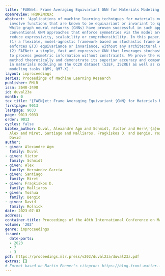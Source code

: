 ```yaml
---
title: 'FAENet: Frame Averaging Equivariant GNN for Materials Modeling'
openreview: HRDRZNxQXc
abstract: 'Applications of machine learning techniques for materials modeling typically
  involve functions that are known to be equivariant or invariant to specific symmetries.
  While graph neural networks (GNNs) have proven successful in such applications,
  conventional GNN approaches that enforce symmetries via the model architecture often
  reduce expressivity, scalability or comprehensibility. In this paper, we introduce
  (1) a flexible, model-agnostic framework based on stochastic frame averaging that
  enforces E(3) equivariance or invariance, without any architectural constraints;
  (2) FAENet: a simple, fast and expressive GNN that leverages stochastic frame averaging
  to process geometric information without constraints. We prove the validity of our
  method theoretically and demonstrate its superior accuracy and computational scalability
  in materials modeling on the OC20 dataset (S2EF, IS2RE) as well as common molecular
  modeling tasks (QM9, QM7-X).'
layout: inproceedings
series: Proceedings of Machine Learning Research
publisher: PMLR
issn: 2640-3498
id: duval23a
month: 0
tex_title: "{FAEN}et: Frame Averaging Equivariant {GNN} for Materials Modeling"
firstpage: 9013
lastpage: 9033
page: 9013-9033
order: 9013
cycles: false
bibtex_author: Duval, Alexandre Agm and Schmidt, Victor and Hern\'{a}ndez-Garc\'{\i}a,
  Alex and Miret, Santiago and Malliaros, Fragkiskos D. and Bengio, Yoshua and Rolnick,
  David
author:
- given: Alexandre Agm
  family: Duval
- given: Victor
  family: Schmidt
- given: Alex
  family: Hernández-Garcı́a
- given: Santiago
  family: Miret
- given: Fragkiskos D.
  family: Malliaros
- given: Yoshua
  family: Bengio
- given: David
  family: Rolnick
date: 2023-07-03
address: 
container-title: Proceedings of the 40th International Conference on Machine Learning
volume: '202'
genre: inproceedings
issued:
  date-parts:
  - 2023
  - 7
  - 3
pdf: https://proceedings.mlr.press/v202/duval23a/duval23a.pdf
extras: []
# Format based on Martin Fenner's citeproc: https://blog.front-matter.io/posts/citeproc-yaml-for-bibliographies/
---
```

